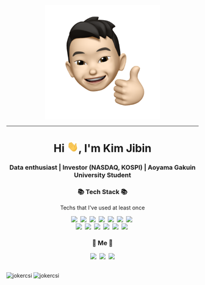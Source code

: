 <p align="center">
<img src="https://github.com/jokercsi/jokercsi/blob/main/profile.png" width="300px">
</p>
<hr>
<h1 align="center">Hi <img src="https://raw.githubusercontent.com/ABSphreak/ABSphreak/master/gifs/Hi.gif" width="30px">, I'm Kim Jibin</h1>
<h3 align="center">Data enthusiast | Investor (NASDAQ, KOSPI) | Aoyama Gakuin University Student</h3>
</p>


<h3 align="center">📚 Tech Stack 📚</h3>

<p align="center"> Techs that I've used at least once </p>
<p align="center">
	<img src="https://img.shields.io/badge/Python-3766AB?style=flat-square&logo=Python&logoColor=white"/></a>&nbsp 
  <img src="https://img.shields.io/badge/Java-DF3A01?style=flat-square&logo=Java&logoColor=white"/></a>&nbsp 
  <img src="https://img.shields.io/badge/C++-00599C?style=flat-square&logo=C%2B%2B&logoColor=white"/></a>&nbsp 
  <img src="https://img.shields.io/badge/C-A8B9CC?style=flat-square&logo=C&logoColor=white"/></a>&nbsp
  <img src="https://img.shields.io/badge/C%23-239120?style=flat-square&logo=C%20Sharp&logoColor=white"/></a>&nbsp
  <img src="https://img.shields.io/badge/Javascript-ffb13b?style=flat-square&logo=javascript&logoColor=white"/></a>&nbsp
  <img src="https://img.shields.io/badge/Ruby-ffb13b?style=flat-square&logo=ruby&logoColor=white"/></a>&nbsp 

<br>
<img src="https://img.shields.io/badge/Android%20Studio-3DDC84?style=flat-square&logo=Android&logoColor=white"/></a>&nbsp 
<img src="https://img.shields.io/badge/React-61DAFB?style=flat-square&logo=React&logoColor=white"/></a>&nbsp
	<img src="https://img.shields.io/badge/SpringBoot-6DB33F?style=flat-square&logo=Spring&logoColor=white"/></a>&nbsp 
  <img src="https://img.shields.io/badge/Django-092E20?style=flat-square&logo=Django&logoColor=white"/></a>&nbsp 
  <img src="https://img.shields.io/badge/MySQL-E6B91E?style=flat-square&logo=MySql&logoColor=white"/></a>&nbsp 
  <img src="https://img.shields.io/badge/AWS-FF9900?style=flat-square&logo=amazon-aws&logoColor=white"/></a>&nbsp
</p>
  

<h3 align="center"> 🍒 Me 🍒 </h3>
<p align="center">
  <a href="https://blog.naver.com/jokercsi1"><img src="https://img.shields.io/badge/Tech%20Blog-11B48A?style=flat-square&logo=Vimeo&logoColor=white&link=https://velog.io/jokercsi"/></a>&nbsp
  <a href="https://www.instagram.com/jibin_ary/"><img src="https://img.shields.io/badge/Instagram-E4405F?style=flat-square&logo=Instagram&logoColor=white&link=https://www.instagram.com/jibin_ary/"/></a>&nbsp
  <a href="mailto:jokercsi@gmail.com"><img src="https://img.shields.io/badge/Gmail-d14836?style=flat-square&logo=Gmail&logoColor=white&link=jokercsi@gmail.com"/></a>
</p>
  
  
  
<br>
<img src="https://github-readme-stats.vercel.app/api/top-langs/?username=jokercsi&layout=compact&hide=html" alt="jokercsi"/>  
<img src="https://github-readme-stats.vercel.app/api?username=jokercsi&show_icons=true" alt="jokercsi"/>
